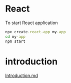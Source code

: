# React

To start React application

```cmd
npx create-react-app my-app
cd my-app
npm start
```

# introduction

[Introduction.md](chapters/introduction.md)